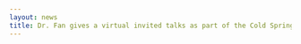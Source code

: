 ```yaml
---
layout: news
title: Dr. Fan gives a virtual invited talks as part of the Cold Spring Harbor Asia conference, the JHU Symposium on Genomics and Bioinformatics, and the Kavli NDI Breakfast Club
---
```


